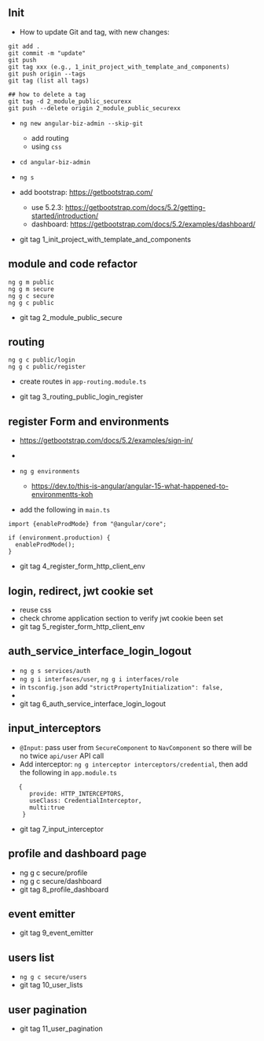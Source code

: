 ## Init

- How to update Git and tag, with new changes:

```
git add .
git commit -m "update"
git push
git tag xxx (e.g., 1_init_project_with_template_and_components)
git push origin --tags
git tag (list all tags)

## how to delete a tag
git tag -d 2_module_public_securexx
git push --delete origin 2_module_public_securexx
```

- `ng new angular-biz-admin --skip-git`
  - add routing
  - using `css`
- `cd angular-biz-admin`
- `ng s`


- add bootstrap: https://getbootstrap.com/
  - use 5.2.3: https://getbootstrap.com/docs/5.2/getting-started/introduction/
  - dashboard: https://getbootstrap.com/docs/5.2/examples/dashboard/

- git tag 1_init_project_with_template_and_components

## module and code refactor

```
ng g m public
ng g m secure
ng g c secure
ng g c public
```
- git tag 2_module_public_secure


## routing

```
ng g c public/login
ng g c public/register
```
- create routes in `app-routing.module.ts`

- git tag 3_routing_public_login_register


## register Form and environments
- https://getbootstrap.com/docs/5.2/examples/sign-in/
- 
- `ng g environments`
  - https://dev.to/this-is-angular/angular-15-what-happened-to-environmentts-koh

- add the following in `main.ts`
```
import {enableProdMode} from "@angular/core";

if (environment.production) {
  enableProdMode();
}
```
- git tag 4_register_form_http_client_env

## login, redirect, jwt cookie set

- reuse css
- check chrome application section to verify jwt cookie been set
- git tag 5_register_form_http_client_env


## auth_service_interface_login_logout

- `ng g s services/auth`
- `ng g i interfaces/user`, `ng g i interfaces/role`
- in `tsconfig.json` add `"strictPropertyInitialization": false,`
- 
- git tag 6_auth_service_interface_login_logout

## input_interceptors
- `@Input`: pass user from `SecureComponent` to `NavComponent` so there will be no twice `api/user` API call
- Add interceptor: `ng g interceptor interceptors/credential`, then add the following in `app.module.ts`

```
   {
      provide: HTTP_INTERCEPTORS,
      useClass: CredentialInterceptor,
      multi:true
    }
```

- git tag 7_input_interceptor

## profile and dashboard page
- ng g c secure/profile
- ng g c secure/dashboard
- git tag 8_profile_dashboard


## event emitter

- git tag 9_event_emitter

## users list
- `ng g c secure/users`
- git tag 10_user_lists

## user pagination
- git tag 11_user_pagination

